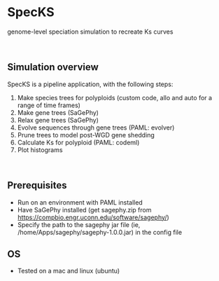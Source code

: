 # SpecKS
genome-level speciation simulation to recreate Ks curves

<br>

## Simulation overview
SpecKS is a pipeline application, with the following steps:
1) Make species trees for polyploids (custom code, allo and auto for a range of time frames)
2) Make gene trees (SaGePhy)
3) Relax gene trees (SaGePhy)
4) Evolve sequences through gene trees (PAML: evolver)
5) Prune trees to model post-WGD gene shedding
6) Calculate Ks for polyploid (PAML: codeml)
7) Plot histograms

<br>

## Prerequisites
* Run on an environment with PAML installed
* Have SaGePhy installed (get sagephy.zip from https://compbio.engr.uconn.edu/software/sagephy/)
* Specify the path to the sagephy jar file (ie, /home/Apps/sagephy/sagephy-1.0.0.jar) in the config file

## OS
* Tested on a mac and linux (ubuntu)
